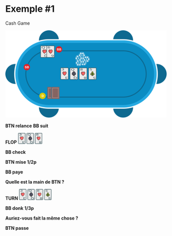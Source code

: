 # Exemple #1

Cash Game

![](../img/pkr/2018-07-30-donk-turn.svg)

**BTN relance**
**BB suit**

**FLOP**
<img src="../img/pkr/2018-07-30-donk-turn-flop.png" width="15%" height="15%" />

**BB check**

**BTN mise 1/2p**

**BB paye**

**Quelle est la main de BTN ?**

**TURN**
<img src="../img/pkr/2018-07-30-donk-turn-turn.png" width="20%" height="20%" />

**BB donk 1/3p**

**Auriez-vous fait la même chose ?**

**BTN passe**
<!--stackedit_data:
eyJoaXN0b3J5IjpbLTEyNDcxMTE3MywtMzM5NjEwODY1LC04Mj
A2NDYxNTksNTU2NDgxMTc1XX0=
-->